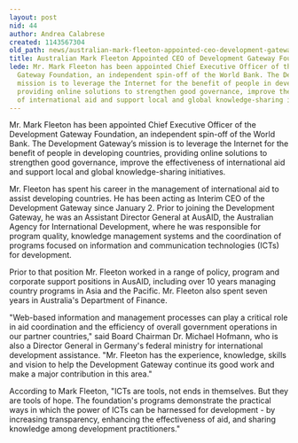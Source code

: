 ```yaml
---
layout: post
nid: 44
author: Andrea Calabrese
created: 1143567304
old_path: news/australian-mark-fleeton-appointed-ceo-development-gateway-foundation
title: Australian Mark Fleeton Appointed CEO of Development Gateway Foundation
lede: Mr. Mark Fleeton has been appointed Chief Executive Officer of the Development
  Gateway Foundation, an independent spin-off of the World Bank. The Development Gateway’s
  mission is to leverage the Internet for the benefit of people in developing countries,
  providing online solutions to strengthen good governance, improve the effectiveness
  of international aid and support local and global knowledge-sharing initiatives.
---
```


Mr. Mark Fleeton has been appointed Chief Executive Officer of the Development Gateway Foundation, an independent spin-off of the World Bank. The Development Gateway’s mission is to leverage the Internet for the benefit of people in developing countries, providing online solutions to strengthen good governance, improve the effectiveness of international aid and support local and global knowledge-sharing initiatives.

Mr. Fleeton has spent his career in the management of international aid to assist developing countries. He has been acting as Interim CEO of the Development Gateway since January 2. Prior to joining the Development Gateway, he was an Assistant Director General at AusAID, the Australian Agency for International Development, where he was responsible for program quality, knowledge management systems and the coordination of programs focused on information and communication technologies (ICTs) for development.

Prior to that position Mr. Fleeton worked in a range of policy, program and corporate support positions in AusAID, including over 10 years managing country programs in Asia and the Pacific. Mr. Fleeton also spent seven years in Australia's Department of Finance.

"Web-based information and management processes can play a critical role in aid coordination and the efficiency of overall government operations in our partner countries," said Board Chairman Dr. Michael Hofmann, who is also a Director General in Germany's federal ministry for international development assistance. "Mr. Fleeton has the experience, knowledge, skills and vision to help the Development Gateway continue its good work and make a major contribution in this area."

According to Mark Fleeton, "ICTs are tools, not ends in themselves. But they are tools of hope. The foundation's programs demonstrate the practical ways in which the power of ICTs can be harnessed for development - by increasing transparency, enhancing the effectiveness of aid, and sharing knowledge among development practitioners."
